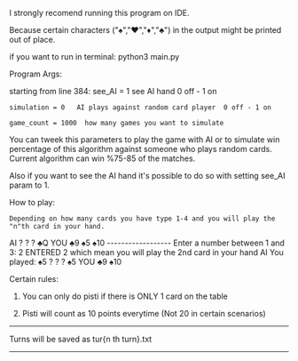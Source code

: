 I strongly recomend running this program on IDE.

Because certain characters ("♠","♥","♦","♣") in the output might be printed out of place.

if you want to run in terminal:
	python3 main.py
	

Program Args:

starting from line 384:
	see_AI = 1       see AI hand                          0 off - 1 on 
	
	simulation = 0   AI plays against random card player  0 off - 1 on
	
	game_count = 1000  how many games you want to simulate


You can tweek this parameters to play the game with AI or to simulate win percentage of this algorithm against someone who plays random cards. Current algorithm can win %75-85 of the matches.

Also if you want to see the AI hand it's possible to do so with setting see_AI param to 1.



How to play:
	
	Depending on how many cards you have type 1-4 and you will play the "n"th card in your hand.
	
AI	? ? ? 
	♣Q 
YOU	♣9 ♠5 ♠10 
	------------------
	Enter a number between 1 and 3: 2  ENTERED 2 which mean you will play the 2nd card in your hand
AI	You played: ♠5
	? ? ? 
	♠5 
YOU	♣9 ♠10



Certain rules:
1)	You can only do pisti if there is ONLY 1 card on the table

2)	Pisti will count as 10 points everytime (Not 20 in certain scenarios)


***
Turns will be saved as tur{n th turn}.txt
***
